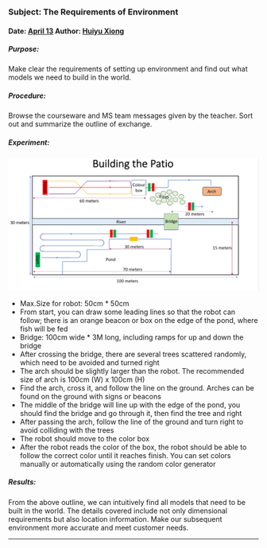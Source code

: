 ### Subject: The Requirements of Environment

#### Date: <u>April 13</u>   Author: <u>Huiyu Xiong</u>

##### Purpose: 

Make clear the requirements of setting up environment and find out what models we need to build in the world.

##### Procedure:

Browse the courseware and MS team messages given by the teacher. Sort out and summarize the outline of exchange.

##### Experiment:

<img src="https://github.com/TDPS-Mihotel/NOTEBOOK/blob/master/2017200506007-Huiyu%20Xiong/imag/requirements.png"  style="zoom: 50%;"  />

- Max.Size for robot: 50cm * 50cm
- From start, you can draw some leading lines so that the robot can follow; there is an orange beacon or box on the edge of the pond, where fish will be fed
- Bridge: 100cm wide * 3M long, including ramps for up and down the bridge
- After crossing the bridge, there are several trees scattered randomly, which need to be avoided and turned right
- The arch should be slightly larger than the robot. The recommended size of arch is 100cm (W) x 100cm (H)
- Find the arch, cross it, and follow the line on the ground. Arches can be found on the ground with signs or beacons
- The middle of the bridge will line up with the edge of the pond, you should find the bridge and go through it, then find the tree and right
- After passing the arch, follow the line of the ground and turn right to avoid colliding with the trees
- The robot should move to the color box
- After the robot reads the color of the box, the robot should be able to follow the correct color until it reaches finish. You can set colors manually or automatically using the random color generator

##### Results:

From the above outline, we can intuitively find all models that need to be built in the world. The details covered include not only dimensional requirements but also location information. Make our subsequent environment more accurate and meet customer needs.

------
